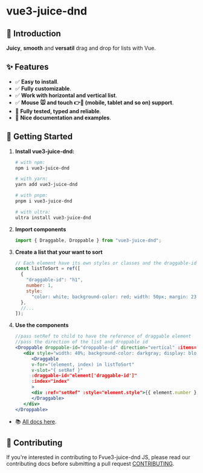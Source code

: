 # vue3-juice-dnd

## 👋 Introduction

**Juicy**, **smooth** and **versatil** drag and drop for lists with Vue.

## ✨ Features

- ✅ **Easy to install**.
- ✅ **Fully customizable**.
- ✅ **Work with horizontal and vertical list**.
- ✅ **Mouse 🐭 and touch 👉📱 (mobile, tablet and so on) support**.
- 🔲 **Fully tested, typed and reliable**.
- 🔲 **Nice documentation and examples**.

## 🚀 Getting Started

1. **Install vue3-juice-dnd:**

   ```bash
   # with npm:
   npm i vue3-juice-dnd

   # with yarn:
   yarn add vue3-juice-dnd

   # with pnpm:
   pnpm i vue3-juice-dnd

   # with ultra:
   ultra install vue3-juice-dnd
   ```

2. **Import components**

   ```js
   import { Draggable, Droppable } from "vue3-juice-dnd";
   ```

3. **Create a list that your want to sort**

   ```js
   // Each element have its own styles or classes and the draggable-id
   const listToSort = ref([
     {
       "draggable-id": "h1",
       number: 1,
       style:
         "color: white; background-color: red; width: 50px; margin: 23px 0;",
     },
     //...
   ]);
   ```

4. **Use the components**

   ```jsx
   //pass setRef to child to have the reference of draggable element
   //pass the direction of the list and droppable id
   <Droppable droppable-id="droppable-id" direction="vertical" :items="list1">
      <div style="width: 40%; background-color: darkgray; display: block">
         <Draggable
         v-for="(element, index) in listToSort"
         v-slot="{ setRef }"
         :draggable-id="element['draggable-id']"
         :index="index"
         >
         <div :ref="setRef" :style="element.style">{{ element.number }}</div>
         </Draggable>
      </div>
   </Droppable>
   ```

- 📚 [All docs here](https://vue3-juice-dnd.netlify.app/).

## 🤝 Contributing

If you're interested in contributing to Fvue3-juice-dnd JS, please read our contributing docs before submitting a pull request [CONTRIBUTING](./CONTRIBUTING.md).

<!-- TODO: change library name -->
